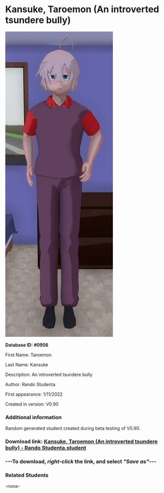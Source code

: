 # Kansuke, Taroemon (An introverted tsundere bully)

<img src="../../Files/Images/Kansuke, Taroemon (An introverted tsundere bully).png" title="Kansuke, Taroemon (An introverted tsundere bully) - Rando Studenta">

**Database ID: #0956**

First Name: Taroemon

Last Name: Kansuke

Description: An introverted tsundere bully

Author: Rando Studenta

First appearance: 1/11/2022

Created in version: V0.90

### Additional information

Random generated student created during beta testing of V0.90.

### Download link: <a href="https://raw.githubusercontent.com/Arbiter1223/Daigaku-Gurashi-Custom-Students/master/Files/Student%20Files/Kansuke%2C%20Taroemon%20(An%20introverted%20tsundere%20bully)%20-%20Rando%20Studenta.student">Kansuke, Taroemon (An introverted tsundere bully) - Rando Studenta.student</a>

### ---**To download, _right-click_ the link, and select _"Save as"_**---

### Related Students

-none-
